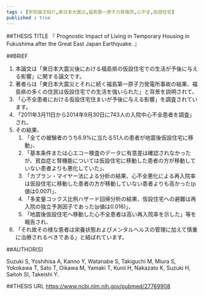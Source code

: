 ```yaml
--- 
tags : [学術論文紹介,東日本大震災,福島第一原子力発電所,心不全,仮設住宅] 
published : true
---
```


##THESIS TITLE
『
Prognostic Impact of Living in Temporary Housing in Fukushima after the Great East Japan Earthquake.
』
  
##BRIEF
1. 本論文は「東日本大震災後における福島県の仮設住宅での生活が予後に与える影響」に関する論文です。
1. 著者らは「東日本大震災とそれに続く福島第一原子力発電所事故の結果、福島県の多くの住民は仮設住宅での生活を強いられた」と背景を説明されて、
1. 「心不全患者における仮設住宅住まいが予後に与える影響」を調査されています。
1. 「2011年3月11日から2014年9月30日に743人の入院中心不全患者を調査」され、
1. その結果、
	1. 「全ての被験者のうち6.9%に当たる51人の患者が地震後仮設住宅に移動」、
	1. 「基本条件または心エコー検査のデータに有意差は確認されなかったが、貧血症と腎機能については仮設住宅に移動した患者の方が移動していない患者よりも悪化していた」、
	1. 「カプラン・マイヤー法による分析の結果、心不全悪化による再入院率は仮設住宅に移動した患者の方が移動していない患者よりも高かった(p値は0.007)」、
	1. 「多変量コックス比例ハザード回帰分析の結果、仮設住宅への避難は再入院の独立予測因子であった(p値は0.016)」、
	1. 「地震後仮設住宅へ移動した心不全患者は高い再入院率を示した」等を報告され、
1. 「それ故その様な患者は栄養状態およびメンタルヘルスの管理に加えて慎重に治療されるべきである」と結ばれています。




##AUTHOR(S)

Suzuki S, Yoshihisa A, Kanno Y, Watanabe S, Takiguchi M, Miura S, Yokokawa T, Sato T, Oikawa M, Yamaki T, Kunii H, Nakazato K, Suzuki H, Saitoh SI, Takeishi Y.

##THESIS URL
[
https://www.ncbi.nlm.nih.gov/pubmed/27769908
](
https://www.ncbi.nlm.nih.gov/pubmed/27769908
)